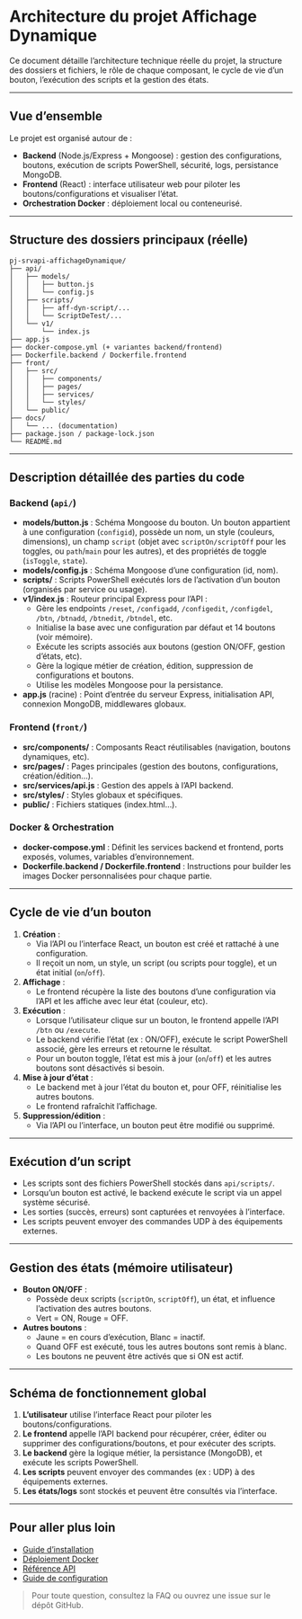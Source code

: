 # Architecture du projet Affichage Dynamique

Ce document détaille l’architecture technique réelle du projet, la structure des dossiers et fichiers, le rôle de chaque composant, le cycle de vie d’un bouton, l’exécution des scripts et la gestion des états.

---

## Vue d’ensemble

Le projet est organisé autour de :
- **Backend** (Node.js/Express + Mongoose) : gestion des configurations, boutons, exécution de scripts PowerShell, sécurité, logs, persistance MongoDB.
- **Frontend** (React) : interface utilisateur web pour piloter les boutons/configurations et visualiser l’état.
- **Orchestration Docker** : déploiement local ou conteneurisé.

---

## Structure des dossiers principaux (réelle)

```
pj-srvapi-affichageDynamique/
├── api/
│   ├── models/
│   │   ├── button.js
│   │   └── config.js
│   ├── scripts/
│   │   ├── aff-dyn-script/...
│   │   └── ScriptDeTest/...
│   └── v1/
│       └── index.js
├── app.js
├── docker-compose.yml (+ variantes backend/frontend)
├── Dockerfile.backend / Dockerfile.frontend
├── front/
│   ├── src/
│   │   ├── components/
│   │   ├── pages/
│   │   ├── services/
│   │   └── styles/
│   └── public/
├── docs/
│   └── ... (documentation)
├── package.json / package-lock.json
└── README.md
```

---

## Description détaillée des parties du code

### Backend (`api/`)
- **models/button.js** : Schéma Mongoose du bouton. Un bouton appartient à une configuration (`configid`), possède un nom, un style (couleurs, dimensions), un champ `script` (objet avec `scriptOn/scriptOff` pour les toggles, ou `path`/`main` pour les autres), et des propriétés de toggle (`isToggle`, `state`).
- **models/config.js** : Schéma Mongoose d’une configuration (id, nom).
- **scripts/** : Scripts PowerShell exécutés lors de l’activation d’un bouton (organisés par service ou usage).
- **v1/index.js** : Routeur principal Express pour l’API :
  - Gère les endpoints `/reset`, `/configadd`, `/configedit`, `/configdel`, `/btn`, `/btnadd`, `/btnedit`, `/btndel`, etc.
  - Initialise la base avec une configuration par défaut et 14 boutons (voir mémoire).
  - Exécute les scripts associés aux boutons (gestion ON/OFF, gestion d’états, etc).
  - Gère la logique métier de création, édition, suppression de configurations et boutons.
  - Utilise les modèles Mongoose pour la persistance.
- **app.js** (racine) : Point d’entrée du serveur Express, initialisation API, connexion MongoDB, middlewares globaux.

### Frontend (`front/`)
- **src/components/** : Composants React réutilisables (navigation, boutons dynamiques, etc).
- **src/pages/** : Pages principales (gestion des boutons, configurations, création/édition…).
- **src/services/api.js** : Gestion des appels à l’API backend.
- **src/styles/** : Styles globaux et spécifiques.
- **public/** : Fichiers statiques (index.html…).

### Docker & Orchestration
- **docker-compose.yml** : Définit les services backend et frontend, ports exposés, volumes, variables d’environnement.
- **Dockerfile.backend / Dockerfile.frontend** : Instructions pour builder les images Docker personnalisées pour chaque partie.

---

## Cycle de vie d’un bouton

1. **Création** :
   - Via l’API ou l’interface React, un bouton est créé et rattaché à une configuration.
   - Il reçoit un nom, un style, un script (ou scripts pour toggle), et un état initial (`on`/`off`).
2. **Affichage** :
   - Le frontend récupère la liste des boutons d’une configuration via l’API et les affiche avec leur état (couleur, etc).
3. **Exécution** :
   - Lorsque l’utilisateur clique sur un bouton, le frontend appelle l’API `/btn` ou `/execute`.
   - Le backend vérifie l’état (ex : ON/OFF), exécute le script PowerShell associé, gère les erreurs et retourne le résultat.
   - Pour un bouton toggle, l’état est mis à jour (`on`/`off`) et les autres boutons sont désactivés si besoin.
4. **Mise à jour d’état** :
   - Le backend met à jour l’état du bouton et, pour OFF, réinitialise les autres boutons.
   - Le frontend rafraîchit l’affichage.
5. **Suppression/édition** :
   - Via l’API ou l’interface, un bouton peut être modifié ou supprimé.

---

## Exécution d’un script

- Les scripts sont des fichiers PowerShell stockés dans `api/scripts/`.
- Lorsqu’un bouton est activé, le backend exécute le script via un appel système sécurisé.
- Les sorties (succès, erreurs) sont capturées et renvoyées à l’interface.
- Les scripts peuvent envoyer des commandes UDP à des équipements externes.

---

## Gestion des états (mémoire utilisateur)

- **Bouton ON/OFF** :
  - Possède deux scripts (`scriptOn`, `scriptOff`), un état, et influence l’activation des autres boutons.
  - Vert = ON, Rouge = OFF.
- **Autres boutons** :
  - Jaune = en cours d’exécution, Blanc = inactif.
  - Quand OFF est exécuté, tous les autres boutons sont remis à blanc.
  - Les boutons ne peuvent être activés que si ON est actif.

---

## Schéma de fonctionnement global

1. **L’utilisateur** utilise l’interface React pour piloter les boutons/configurations.
2. **Le frontend** appelle l’API backend pour récupérer, créer, éditer ou supprimer des configurations/boutons, et pour exécuter des scripts.
3. **Le backend** gère la logique métier, la persistance (MongoDB), et exécute les scripts PowerShell.
4. **Les scripts** peuvent envoyer des commandes (ex : UDP) à des équipements externes.
5. **Les états/logs** sont stockés et peuvent être consultés via l’interface.

---

## Pour aller plus loin
- [Guide d’installation](../getting-started/installation.md)
- [Déploiement Docker](../deployment/docker.md)
- [Référence API](../api-reference/README.md)
- [Guide de configuration](../getting-started/configuration.md)

> Pour toute question, consultez la FAQ ou ouvrez une issue sur le dépôt GitHub.
